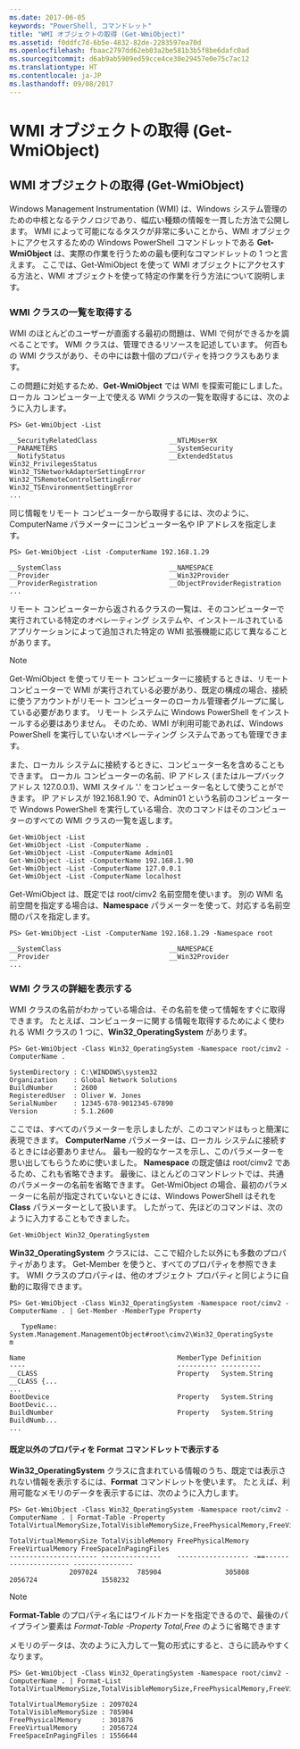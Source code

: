 ```yaml
---
ms.date: 2017-06-05
keywords: "PowerShell, コマンドレット"
title: "WMI オブジェクトの取得 (Get-WmiObject)"
ms.assetid: f0ddfc7d-6b5e-4832-82de-2283597ea70d
ms.openlocfilehash: fbaac2797dd62eb03a2be581b3b5f8be6dafc0ad
ms.sourcegitcommit: d6ab9ab5909ed59cce4ce30e29457e0e75c7ac12
ms.translationtype: HT
ms.contentlocale: ja-JP
ms.lasthandoff: 09/08/2017
---
```

# <a name="getting-wmi-objects-get-wmiobject"></a>WMI オブジェクトの取得 (Get-WmiObject)

## <a name="getting-wmi-objects-get-wmiobject"></a>WMI オブジェクトの取得 (Get-WmiObject)
Windows Management Instrumentation (WMI) は、Windows システム管理のための中核となるテクノロジであり、幅広い種類の情報を一貫した方法で公開します。 WMI によって可能になるタスクが非常に多いことから、WMI オブジェクトにアクセスするための Windows PowerShell コマンドレットである **Get-WmiObject** は、実際の作業を行うための最も便利なコマンドレットの 1 つと言えます。 ここでは、Get-WmiObject を使って WMI オブジェクトにアクセスする方法と、WMI オブジェクトを使って特定の作業を行う方法について説明します。

### <a name="listing-wmi-classes"></a>WMI クラスの一覧を取得する
WMI のほとんどのユーザーが直面する最初の問題は、WMI で何ができるかを調べることです。 WMI クラスは、管理できるリソースを記述しています。 何百もの WMI クラスがあり、その中には数十個のプロパティを持つクラスもあります。

この問題に対処するため、**Get-WmiObject** では WMI を探索可能にしました。 ローカル コンピューター上で使える WMI クラスの一覧を取得するには、次のように入力します。

```
PS> Get-WmiObject -List

__SecurityRelatedClass                  __NTLMUser9X
__PARAMETERS                            __SystemSecurity
__NotifyStatus                          __ExtendedStatus
Win32_PrivilegesStatus                  Win32_TSNetworkAdapterSettingError
Win32_TSRemoteControlSettingError       Win32_TSEnvironmentSettingError
...
```

同じ情報をリモート コンピューターから取得するには、次のように、ComputerName パラメーターにコンピューター名や IP アドレスを指定します。

```
PS> Get-WmiObject -List -ComputerName 192.168.1.29

__SystemClass                           __NAMESPACE
__Provider                              __Win32Provider
__ProviderRegistration                  __ObjectProviderRegistration
...
```

リモート コンピューターから返されるクラスの一覧は、そのコンピューターで実行されている特定のオペレーティング システムや、インストールされているアプリケーションによって追加された特定の WMI 拡張機能に応じて異なることがあります。

> [!NOTE]
> Get-WmiObject を使ってリモート コンピューターに接続するときは、リモート コンピューターで WMI が実行されている必要があり、既定の構成の場合、接続に使うアカウントがリモート コンピューターのローカル管理者グループに属している必要があります。 リモート システムに Windows PowerShell をインストールする必要はありません。 そのため、WMI が利用可能であれば、Windows PowerShell を実行していないオペレーティング システムであっても管理できます。

また、ローカル システムに接続するときに、コンピューター名を含めることもできます。 ローカル コンピューターの名前、IP アドレス (またはループバック アドレス 127.0.0.1)、WMI スタイル '.' をコンピューター名として使うことができます。 IP アドレスが 192.168.1.90 で、Admin01 という名前のコンピューターで Windows PowerShell を実行している場合、次のコマンドはそのコンピューターのすべての WMI クラスの一覧を返します。

```
Get-WmiObject -List
Get-WmiObject -List -ComputerName .
Get-WmiObject -List -ComputerName Admin01
Get-WmiObject -List -ComputerName 192.168.1.90
Get-WmiObject -List -ComputerName 127.0.0.1
Get-WmiObject -List -ComputerName localhost
```

Get-WmiObject は、既定では root/cimv2 名前空間を使います。 別の WMI 名前空間を指定する場合は、**Namespace** パラメーターを使って、対応する名前空間のパスを指定します。

```
PS> Get-WmiObject -List -ComputerName 192.168.1.29 -Namespace root

__SystemClass                           __NAMESPACE
__Provider                              __Win32Provider
...
```

### <a name="displaying-wmi-class-details"></a>WMI クラスの詳細を表示する
WMI クラスの名前がわかっている場合は、その名前を使って情報をすぐに取得できます。 たとえば、コンピューターに関する情報を取得するためによく使われる WMI クラスの 1 つに、**Win32_OperatingSystem** があります。

```
PS> Get-WmiObject -Class Win32_OperatingSystem -Namespace root/cimv2 -ComputerName .

SystemDirectory : C:\WINDOWS\system32
Organization    : Global Network Solutions
BuildNumber     : 2600
RegisteredUser  : Oliver W. Jones
SerialNumber    : 12345-678-9012345-67890
Version         : 5.1.2600
```

ここでは、すべてのパラメーターを示しましたが、このコマンドはもっと簡潔に表現できます。 **ComputerName** パラメーターは、ローカル システムに接続するときには必要ありません。 最も一般的なケースを示し、このパラメーターを思い出してもらうために使いました。 **Namespace** の既定値は root/cimv2 であるため、これも省略できます。 最後に、ほとんどのコマンドレットでは、共通のパラメーターの名前を省略できます。 Get-WmiObject の場合、最初のパラメーターに名前が指定されていないときには、Windows PowerShell はそれを **Class** パラメーターとして扱います。 したがって、先ほどのコマンドは、次のように入力することもできました。

```
Get-WmiObject Win32_OperatingSystem
```

**Win32_OperatingSystem** クラスには、ここで紹介した以外にも多数のプロパティがあります。 Get-Member を使うと、すべてのプロパティを参照できます。 WMI クラスのプロパティは、他のオブジェクト プロパティと同じように自動的に取得できます。

```
PS> Get-WmiObject -Class Win32_OperatingSystem -Namespace root/cimv2 -ComputerName . | Get-Member -MemberType Property

   TypeName: System.Management.ManagementObject#root\cimv2\Win32_OperatingSyste
m

Name                                      MemberType Definition
----                                      ---------- ----------
__CLASS                                   Property   System.String __CLASS {...
...
BootDevice                                Property   System.String BootDevic...
BuildNumber                               Property   System.String BuildNumb...
...
```

#### <a name="displaying-non-default-properties-with-format-cmdlets"></a>既定以外のプロパティを Format コマンドレットで表示する
**Win32_OperatingSystem** クラスに含まれている情報のうち、既定では表示されない情報を表示するには、**Format** コマンドレットを使います。 たとえば、利用可能なメモリのデータを表示するには、次のように入力します。

```
PS> Get-WmiObject -Class Win32_OperatingSystem -Namespace root/cimv2 -ComputerName . | Format-Table -Property TotalVirtualMemorySize,TotalVisibleMemorySize,FreePhysicalMemory,FreeVirtualMemory,FreeSpaceInPagingFiles

TotalVirtualMemorySize TotalVisibleMemory FreePhysicalMemory FreeVirtualMemory FreeSpaceInPagingFiles
---------------------- ---------------    ------------------ -==--------------------- ---------------
               2097024          785904                305808           2056724                1558232
```

> [!NOTE]
> **Format-Table** のプロパティ名にはワイルドカードを指定できるので、最後のパイプライン要素は **Format-Table -Property Total*,Free* のように省略できます

メモリのデータは、次のように入力して一覧の形式にすると、さらに読みやすくなります。

```
PS> Get-WmiObject -Class Win32_OperatingSystem -Namespace root/cimv2 -ComputerName . | Format-List TotalVirtualMemorySize,TotalVisibleMemorySize,FreePhysicalMemory,FreeVirtualMemory,FreeSpaceInPagingFiles

TotalVirtualMemorySize : 2097024
TotalVisibleMemorySize : 785904
FreePhysicalMemory     : 301876
FreeVirtualMemory      : 2056724
FreeSpaceInPagingFiles : 1556644
```

